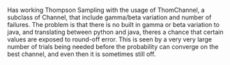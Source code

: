 Has working Thompson Sampling with the usage of ThomChannel, a subclass of Channel, that include gamma/beta variation and number of failures. The problem is that there is no built in gamma or beta variation to java, and translating between python and java, theres a chance that certain values are exposed to round-off error. This is seen by a very very large number of trials being needed before the probability can converge on the best channel, and even then it is sometimes still off.